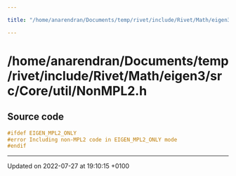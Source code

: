 ```yaml
---

title: "/home/anarendran/Documents/temp/rivet/include/Rivet/Math/eigen3/src/Core/util/NonMPL2.h"

---
```


# /home/anarendran/Documents/temp/rivet/include/Rivet/Math/eigen3/src/Core/util/NonMPL2.h






## Source code

```cpp
#ifdef EIGEN_MPL2_ONLY
#error Including non-MPL2 code in EIGEN_MPL2_ONLY mode
#endif
```


-------------------------------

Updated on 2022-07-27 at 19:10:15 +0100
